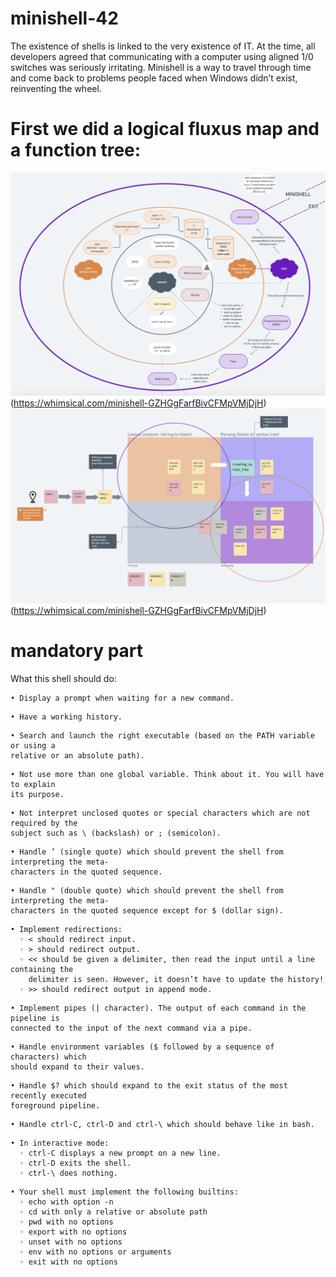# minishell-42
The existence of shells is linked to the very existence of IT. At the time, all developers agreed that communicating with a computer using aligned 1/0 switches was seriously irritating. Minishell is a way to travel through time and come back to problems people faced when Windows didn’t exist, reinventing the wheel.

# First we did a logical fluxus map and a function tree:

![](https://github.com/bl000m/minishell-42/blob/main/Minishell_logic_fluxus.png)
(https://whimsical.com/minishell-GZHGgFarfBivCFMpVMjDjH)
![](https://github.com/bl000m/minishell-42/blob/main/Minishell_function_tree.png)
(https://whimsical.com/minishell-GZHGgFarfBivCFMpVMjDjH)

# mandatory part

What this shell should do:
```
• Display a prompt when waiting for a new command.
```
```
• Have a working history.
```
```
• Search and launch the right executable (based on the PATH variable or using a
relative or an absolute path).
```
```
• Not use more than one global variable. Think about it. You will have to explain
its purpose.
```
```
• Not interpret unclosed quotes or special characters which are not required by the
subject such as \ (backslash) or ; (semicolon).
```
```
• Handle ’ (single quote) which should prevent the shell from interpreting the meta-
characters in the quoted sequence.
```
```
• Handle " (double quote) which should prevent the shell from interpreting the meta-
characters in the quoted sequence except for $ (dollar sign).
```
```
• Implement redirections:
  ◦ < should redirect input.
  ◦ > should redirect output.
  ◦ << should be given a delimiter, then read the input until a line containing the
    delimiter is seen. However, it doesn’t have to update the history!
  ◦ >> should redirect output in append mode.
```
```
• Implement pipes (| character). The output of each command in the pipeline is
connected to the input of the next command via a pipe.
```
```
• Handle environment variables ($ followed by a sequence of characters) which
should expand to their values.
```
```
• Handle $? which should expand to the exit status of the most recently executed
foreground pipeline.
```
```
• Handle ctrl-C, ctrl-D and ctrl-\ which should behave like in bash.
```
```
• In interactive mode:
  ◦ ctrl-C displays a new prompt on a new line.
  ◦ ctrl-D exits the shell.
  ◦ ctrl-\ does nothing.
```
```
• Your shell must implement the following builtins:
  ◦ echo with option -n
  ◦ cd with only a relative or absolute path
  ◦ pwd with no options
  ◦ export with no options
  ◦ unset with no options
  ◦ env with no options or arguments
  ◦ exit with no options
```
